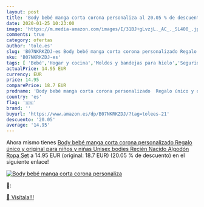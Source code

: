 ```yaml
---
layout: post
title: 'Body bebé manga corta corona personaliza al 20.05 % de descuento'
date: 2020-01-25 10:23:00
image: 'https://m.media-amazon.com/images/I/31BJ+gLvzjL._AC_._SL400_.jpg'
comments: true
category: ofertas
author: 'tole.es'
slug: 'B07NKRKZDJ-es Body bebé manga corta corona personalizado Regalo único y...'
sku: 'B07NKRKZDJ-es'
tags: [ 'Bebé','Hogar y cocina','Moldes y bandejas para hielo','Seguridad','Utensilios de bar','Utensilios de cocina','Vigilabebés','bebé', ]
actualPrice: 14.95 EUR
currency: EUR
price: 14.95
comparePrice: 18.7 EUR
prodname: 'Body bebé manga corta corona personalizado  Regalo único y original para niños y niñas  Unisex bodies Recién Nacido Algodón Ropa Set'
country: 'es'
flag: '🇪🇸'
brand: ''
buyurl: 'https://www.amazon.es/dp/B07NKRKZDJ/?tag=tolees-21'
descuento: '20.05'
average: '14.95'
---
```


Ahora mismo tienes [Body bebé manga corta corona personalizado  Regalo único y original para niños y niñas  Unisex bodies Recién Nacido Algodón Ropa Set](https://www.amazon.es/dp/B07NKRKZDJ/?tag=tolees-21) a 14.95 EUR (original: 18.7 EUR) (20.05 %  de descuento) en el siguiente enlace!

[![Body bebé manga corta corona personaliza](https://m.media-amazon.com/images/I/31BJ+gLvzjL._AC_._SL400_.jpg)](https://www.amazon.es/dp/B07NKRKZDJ/?tag=tolees-21)

🔎:


[🛒 Visítala!!!](https://www.amazon.es/dp/B07NKRKZDJ/?tag=tolees-21)

